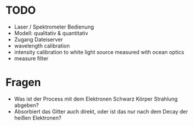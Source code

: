 # TODO
- Laser / Spektrometer Bedienung
- Modell: qualitativ & quantitativ
- Zugang Dateiserver
- wavelength calibration
- intensity calibration to white light source measured with ocean optics
- measure filter

# Fragen
- Was ist der Process mit dem Elektronen Schwarz Körper Strahlung abgeben?
- Absorbiert das Gitter auch direkt, oder ist das nur nach dem Decay der heißen Elektronen?


